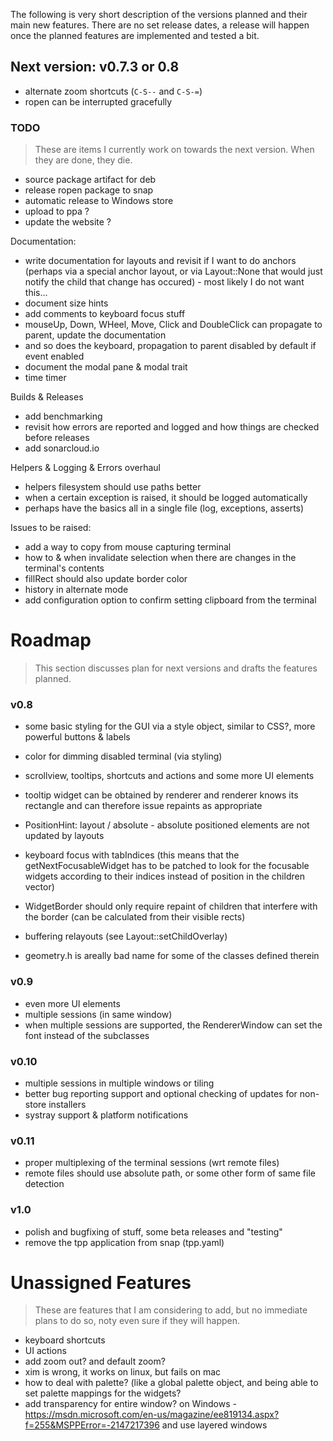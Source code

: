 ﻿The following is very short description of the versions planned and their main new features. There are no set release dates, a release will happen once the planned features are implemented and tested a bit.

## Next version: v0.7.3 or 0.8

- alternate zoom shortcuts (`C-S--` and `C-S-=`)
- ropen can be interrupted gracefully

### TODO

> These are items I currently work on towards the next version. When they are done, they die.  

- source package artifact for deb
- release ropen package to snap 
- automatic release to Windows store
- upload to ppa ? 
- update the website ? 

Documentation:

- write documentation for layouts and revisit if I want to do anchors (perhaps via a special anchor layout, or via Layout::None that would just notify the child that change has occured) - most likely I do not want this... 
- document size hints 
- add comments to keyboard focus stuff
- mouseUp, Down, WHeel, Move, Click and DoubleClick can propagate to parent, update the documentation
- and so does the keyboard, propagation to parent disabled by default if event enabled 
- document the modal pane & modal trait
- time timer

Builds & Releases

- add benchmarking
- revisit how errors are reported and logged and how things are checked before releases
- add sonarcloud.io

Helpers & Logging & Errors overhaul

- helpers filesystem should use paths better
- when a certain exception is raised, it should be logged automatically
- perhaps have the basics all in a single file (log, exceptions, asserts)

Issues to be raised:

- add a way to copy from mouse capturing terminal
- how to & when invalidate selection when there are changes in the terminal's contents
- fillRect should also update border color
- history in alternate mode
- add configuration option to confirm setting clipboard from the terminal

# Roadmap

> This section discusses plan for next versions and drafts the features planned. 

### v0.8

- some basic styling for the GUI via a style object, similar to CSS?, more powerful buttons & labels
- color for dimming disabled terminal (via styling)
- scrollview, tooltips, shortcuts and actions and some more UI elements
- tooltip widget can be obtained by renderer and renderer knows its rectangle and can therefore issue repaints as appropriate
- PositionHint: layout / absolute - absolute positioned elements are not updated by layouts
- keyboard focus with tabIndices (this means that the getNextFocusableWidget has to be patched to look for the focusable widgets according to their indices instead of position in the children vector)

- WidgetBorder should only require repaint of children that interfere with the border (can be calculated from their visible rects)
- buffering relayouts (see Layout::setChildOverlay)

- geometry.h is areally bad name for some of the classes defined therein


### v0.9

- even more UI elements
- multiple sessions (in same window)
- when multiple sessions are supported, the RendererWindow can set the font instead of the subclasses

### v0.10

- multiple sessions in multiple windows or tiling
- better bug reporting support and optional checking of updates for non-store installers
- systray support & platform notifications

### v0.11

- proper multiplexing of the terminal sessions (wrt remote files)
- remote files should use absolute path, or some other form of same file detection

### v1.0

- polish and bugfixing of stuff, some beta releases and "testing"
- remove the tpp application from snap (tpp.yaml)

# Unassigned Features

> These are features that I am considering to add, but no immediate plans to do so, noty even sure if they will happen.  

- keyboard shortcuts
- UI actions
- add zoom out? and default zoom? 
- xim is wrong, it works on linux, but fails on mac
- how to deal with palette? (like a global palette object, and being able to set palette mappings for the widgets? 
- add transparency for entire window? on Windows - https://msdn.microsoft.com/en-us/magazine/ee819134.aspx?f=255&MSPPError=-2147217396 and use layered windows


